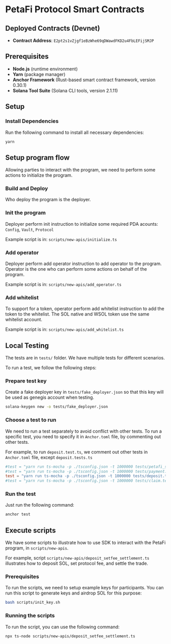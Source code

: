# PetaFi Protocol Smart Contracts

## Deployed Contracts (Devnet)

- **Contract Address**: `E2pt2s1vZjgf1eBzWhe69qDWawdFKD2u4FbLEFijSMJP`

## Prerequisites

- **Node.js** (runtime environment)
- **Yarn** (package manager)
- **Anchor Framework** (Rust-based smart contract framework, version 0.30.1)
- **Solana Tool Suite** (Solana CLI tools, version 2.1.11)

## Setup

### Install Dependencies

Run the following command to install all necessary dependencies:

```bash
yarn
```

## Setup program flow

Allowing parties to interact with the program, we need to perform some actions to initialize the program.
### Build and Deploy
Who deploy the program is the deployer.
### Init the program
Deployer perform init instruction to initialize some required PDA acounts: `Config`, `Vault`, `Protocol`

Example script is in: `scripts/new-apis/initialize.ts`
### Add operator
Deployer perform add operator instruction to add operator to the program. Operator is the one who can perform some actions on behalf of the program.

Example script is in: `scripts/new-apis/add_operator.ts`
### Add whitelist
To support for a token, operator perform add whitelist instruction to add the token to the whitelist.
The SOL native and WSOL token use the same whitelist account.

Example script is in: `scripts/new-apis/add_whitelist.ts`

## Local Testing

The tests are in `tests/` folder. We have multiple tests for different scenarios. 

To run a test, we follow the following steps:

### Prepare test key
Create a fake deployer key in `tests/fake_deployer.json` so that this key will be used as genegis account when testing.
```bash
solana-keygen new -o tests/fake_deployer.json
```

### Choose a test to run
We need to run a test separately to avoid conflict with other tests. To run a specific test, you need to specify it in `Anchor.toml` file, by commenting out other tests.

For example, to run `deposit.test.ts`, we comment out other tests in `Anchor.toml` file, except `deposit.tests.ts`
```toml
#test = "yarn run ts-mocha -p ./tsconfig.json -t 1000000 tests/petafi_success.test.ts"
#test = "yarn run ts-mocha -p ./tsconfig.json -t 1000000 tests/payment.test.ts"
test = "yarn run ts-mocha -p ./tsconfig.json -t 1000000 tests/deposit.test.ts"
#test = "yarn run ts-mocha -p ./tsconfig.json -t 1000000 tests/claim.test.ts"
```

### Run the test
Just run the following command:
```bash
anchor test
```

## Execute scripts
We have some scripts to illustrate how to use SDK to interact with the PetaFi program, in `scripts/new-apis`.

For example, script `scripts/new-apis/deposit_setfee_settlement.ts` illustrates how to deposit SOL, set protocol fee, and settle the trade.

### Prerequisites
To run the scripts, we need to setup example keys for participants. You can run this script to generate keys and airdrop SOL for this purpose:
```bash
bash scripts/init_key.sh
```

### Running the scripts
To run the script, you can use the following command:
```bash
npx ts-node scripts/new-apis/deposit_setfee_settlement.ts
```
